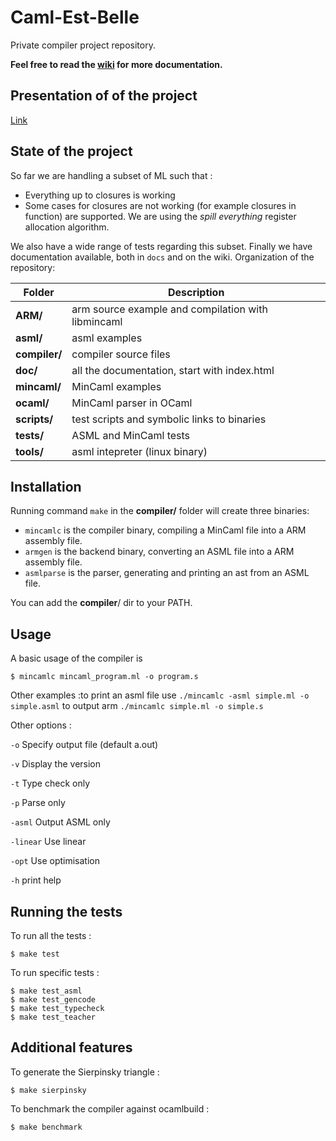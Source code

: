 # Caml-Est-Belle
Private compiler project repository.</br>

**Feel free to read the [wiki](https://github.com/Smoltbob/Caml-Est-Belle/wiki) for more documentation.**
## Presentation of of the project
[Link](https://docs.google.com/presentation/d/1mcwFavKK3CO0_qeNZzbXF11gr_fbLXeQeeXawVu4I0Y/edit?usp=sharing)
## State of the project
So far we are handling a subset of ML such that :
* Everything up to closures is working
* Some cases for closures are not working (for example closures in function)
are supported.
We are using the *spill everything* register allocation algorithm.

We also have a wide range of tests regarding this subset.
Finally we have documentation available, both in `docs` and on the wiki.
Organization of the repository:</br>

| Folder | Description |
| --- | --- |
| __ARM/__ | arm source example and compilation with libmincaml |
| __asml/__ | asml examples |
| __compiler/__ | compiler source files |
| __doc/__ | all the documentation, start with index.html |
| __mincaml/__ | MinCaml examples |
| __ocaml/__ | MinCaml parser in OCaml |
| __scripts/__ | test scripts and symbolic links to binaries |
| __tests/__ | ASML and MinCaml tests |
| __tools/__ | asml intepreter (linux binary) |

## Installation
Running command `make` in the __compiler/__ folder will create three binaries:
- `mincamlc` is the compiler binary, compiling a MinCaml file into a ARM assembly file.
- `armgen` is the backend binary, converting an ASML file into a ARM assembly file.
- `asmlparse` is the parser, generating and printing an ast from an ASML file.

You can add the __compiler__/ dir to your PATH.

## Usage
A basic usage of the compiler is
```
$ mincamlc mincaml_program.ml -o program.s
```
Other examples :to print an asml file use `./mincamlc -asml simple.ml -o simple.asml`
to output arm `./mincamlc simple.ml -o simple.s`

Other options : 

`-o` Specify output file (default a.out)

`-v` Display the version

`-t` Type check only

`-p` Parse only

`-asml` Output ASML only

`-linear` Use linear 

`-opt` Use optimisation

`-h` print help

## Running the tests
To run all the tests :
```
$ make test
```
To run specific tests :
```
$ make test_asml
$ make test_gencode
$ make test_typecheck
$ make test_teacher
```

## Additional features
To generate the Sierpinsky triangle :
```
$ make sierpinsky
```
To benchmark the compiler against ocamlbuild :
```
$ make benchmark
```

